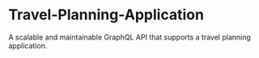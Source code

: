 # Travel-Planning-Application
A scalable and maintainable GraphQL API that supports a travel planning application.
